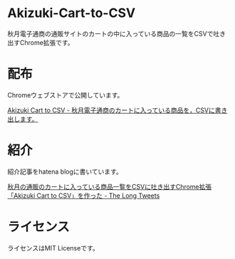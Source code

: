 # Akizuki-Cart-to-CSV
秋月電子通商の通販サイトのカートの中に入っている商品の一覧をCSVで吐き出すChrome拡張です。

# 配布
Chromeウェブストアで公開しています。

[Akizuki Cart to CSV - 
秋月電子通商のカートに入っている商品を，CSVに書き出します。](https://chrome.google.com/webstore/detail/akizuki-cart-to-csv/jdhacadfcgeodogfdmebacobfekgpfdh)

# 紹介
紹介記事をhatena blogに書いています。

[秋月の通販のカートに入っている商品一覧をCSVに吐き出すChrome拡張「Akizuki Cart to CSV」を作った - The Long Tweets](http://tlt.gurigoro.net/entry/2018/01/13/200510)

# ライセンス
ライセンスはMIT Licenseです。
